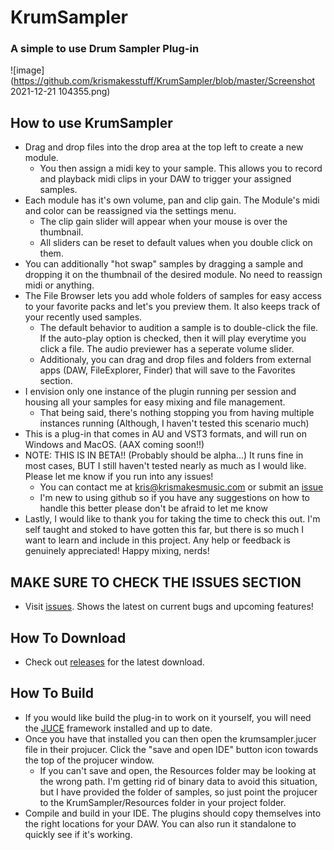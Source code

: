 # KrumSampler

### A simple to use Drum Sampler Plug-in

![image](https://github.com/krismakesstuff/KrumSampler/blob/master/Screenshot 2021-12-21 104355.png)

## How to use KrumSampler
- Drag and drop files into the drop area at the top left to create a new module.
  - You then assign a midi key to your sample. This allows you to record and playback midi clips in your DAW to trigger your assigned samples.
- Each module has it's own volume, pan and clip gain. The Module's midi and color can be reassigned via the settings menu. 
  - The clip gain slider will appear when your mouse is over the thumbnail.
  - All sliders can be reset to default values when you double click on them.  
- You can additionally "hot swap" samples by dragging a sample and dropping it on the thumbnail of the desired module. No need to reassign midi or anything.
- The File Browser lets you add whole folders of samples for easy access to your favorite packs and let's you preview them. It also keeps track of your recently used samples.
  - The default behavior to audition a sample is to double-click the file. If the auto-play option is checked, then it will play everytime you click a file. The audio previewer has a seperate volume slider.
  - Additionaly, you can drag and drop files and folders from external apps (DAW, FileExplorer, Finder) that will save to the Favorites section.
- I envision only one instance of the plugin running per session and housing all your samples for easy mixing and file management. 
  - That being said, there's nothing stopping you from having multiple instances running (Although, I haven't tested this scenario much)
- This is a plug-in that comes in AU and VST3 formats, and will run on Windows and MacOS. (AAX coming soon!!)
- NOTE: THIS IS IN BETA!! (Probably should be alpha...) It runs fine in most cases, BUT I still haven't tested nearly as much as I would like. Please let me know if you run into any issues!
  - You can contact me at kris@krismakesmusic.com or submit an [issue](https://github.com/krismakesstuff/KrumSampler/issues)
  - I'm new to using github so if you have any suggestions on how to handle this better please don't be afraid to let me know 
- Lastly, I would like to thank you for taking the time to check this out. I'm self taught and stoked to have gotten this far, but there is so much I want to learn and include in this project. Any help or feedback is genuinely appreciated! Happy mixing, nerds!

## MAKE SURE TO CHECK THE ISSUES SECTION
- Visit [issues](https://github.com/krismakesstuff/KrumSampler/issues). Shows the latest on current bugs and upcoming features! 

## How To Download
- Check out [releases](https://github.com/krismakesstuff/KrumSampler/releases) for the latest download.

## How To Build
- If you would like build the plug-in to work on it yourself, you will need the [JUCE](https://github.com/juce-framework/JUCE) framework installed and up to date. 
- Once you have that installed you can then open the krumsampler.jucer file in their projucer. Click the "save and open IDE" button icon towards the top of the projucer window. 
  - If you can't save and open, the Resources folder may be looking at the wrong path. I'm getting rid of binary data to avoid this situation, but I have provided the folder of samples, so just point the projucer to the KrumSampler/Resources folder in your project folder.
- Compile and build in your IDE. The plugins should copy themselves into the right locations for your DAW. You can also run it standalone to quickly see if it's working.
